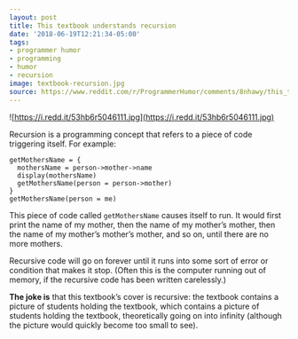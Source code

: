 ```yaml
---
layout: post
title: This textbook understands recursion
date: '2018-06-19T12:21:34-05:00'
tags:
- programmer humor
- programming
- humor
- recursion
image: textbook-recursion.jpg
source: https://www.reddit.com/r/ProgrammerHumor/comments/8nhawy/this_textbook_understands_recursion/
---
```

![https://i.redd.it/53hb6r5046111.jpg](https://i.redd.it/53hb6r5046111.jpg)

Recursion is a programming concept that refers to a piece of code triggering itself. For example:

    getMothersName = {
      mothersName = person->mother->name
      display(mothersName)
      getMothersName(person = person->mother)
    }
    getMothersName(person = me)

This piece of code called `getMothersName` causes itself to run. It would first print the name of my mother, then the name of my mother’s mother, then the name of my mother’s mother’s mother, and so on, until there are no more mothers.

Recursive code will go on forever until it runs into some sort of error or condition that makes it stop. (Often this is the computer running out of memory, if the recursive code has been written carelessly.)

**The joke is** that this textbook’s cover is recursive: the textbook contains a picture of students holding the textbook, which contains a picture of students holding the textbook, theoretically going on into infinity (although the picture would quickly become too small to see).